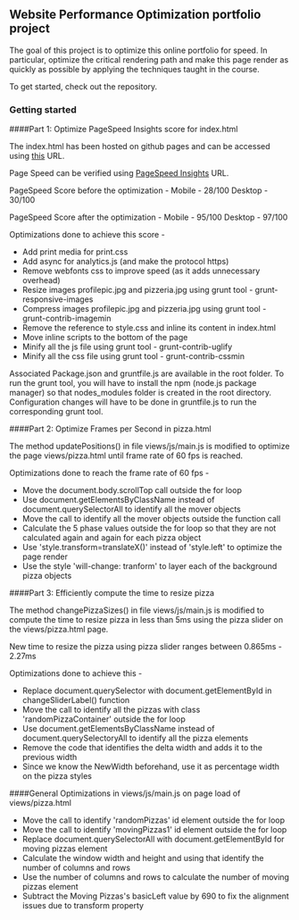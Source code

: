 ## Website Performance Optimization portfolio project

The goal of this project is to optimize this online portfolio for speed. In particular, optimize the critical rendering path and make this page render as quickly as possible by applying the techniques taught in the course.

To get started, check out the repository.

### Getting started

####Part 1: Optimize PageSpeed Insights score for index.html

The index.html has been hosted on github pages and can be accessed using [this](https://narulanx.github.io/frontend-nanodegree-mobile-portfolio/) URL.

Page Speed can be verified using [PageSpeed Insights](https://developers.google.com/speed/pagespeed/insights/) URL.

PageSpeed Score before the optimization -
Mobile - 28/100
Desktop - 30/100

PageSpeed Score after the optimization -
Mobile - 95/100
Desktop - 97/100

Optimizations done to achieve this score -
* Add print media for print.css
* Add async for analytics.js (and make the protocol https)
* Remove webfonts css to improve speed (as it adds unnecessary overhead)
* Resize images profilepic.jpg and pizzeria.jpg using grunt tool - grunt-responsive-images
* Compress images profilepic.jpg and pizzeria.jpg using grunt tool - grunt-contrib-imagemin
* Remove the reference to style.css and inline its content in index.html
* Move inline scripts to the bottom of the page
* Minify all the js file using grunt tool - grunt-contrib-uglify
* Minify all the css file using grunt tool - grunt-contrib-cssmin

Associated Package.json and gruntfile.js are available in the root folder. To run the grunt tool, you will have to install the npm (node.js package manager) so that nodes_modules folder is created in the root directory. Configuration changes will have to be done in gruntfile.js to run the corresponding grunt tool.

####Part 2: Optimize Frames per Second in pizza.html

The method updatePositions() in file views/js/main.js is modified to optimize the page views/pizza.html until frame rate of 60 fps is reached.

Optimizations done to reach the frame rate of 60 fps -
* Move the document.body.scrollTop call outside the for loop
* Use document.getElementsByClassName instead of document.querySelectorAll to identify all the mover objects
* Move the call to identify all the mover objects outside the function call
* Calculate the 5 phase values outside the for loop so that they are not calculated again and again for each pizza object
* Use 'style.transform=translateX()' instead of 'style.left' to optimize the page render
* Use the style 'will-change: tranform' to layer each of the background pizza objects

####Part 3: Efficiently compute the time to resize pizza

The method changePizzaSizes() in file views/js/main.js is modified to compute the time to resize pizza in less than 5ms using the pizza slider on the views/pizza.html page.

New time to resize the pizza using pizza slider ranges between 0.865ms - 2.27ms

Optimizations done to achieve this -
* Replace document.querySelector with document.getElementById in changeSliderLabel() function
* Move the call to identify all the pizzas with class 'randomPizzaContainer' outside the for loop
* Use document.getElementsByClassName instead of document.querySelectoryAll to identify all the pizza elements
* Remove the code that identifies the delta width and adds it to the previous width
* Since we know the NewWidth beforehand, use it as percentage width on the pizza styles

####General Optimizations in views/js/main.js on page load of views/pizza.html

* Move the call to identify 'randomPizzas' id element outside the for loop
* Move the call to identify 'movingPizzas1' id element outside the for loop
* Replace document.querySelectorAll with document.getElementById for moving pizzas element
* Calculate the window width and height and using that identify the number of columns and rows
* Use the number of columns and rows to calculate the number of moving pizzas element
* Subtract the Moving Pizzas's basicLeft value by 690 to fix the alignment issues due to transform property
